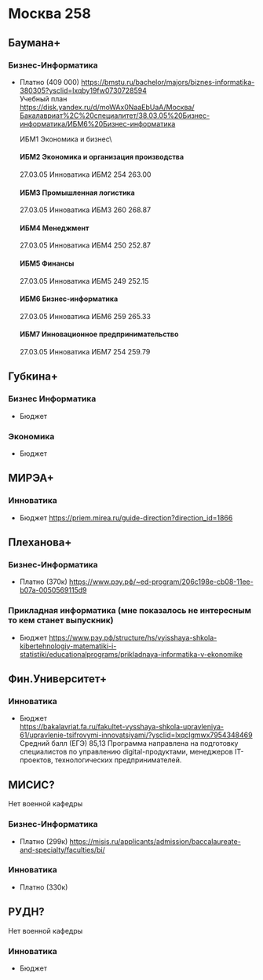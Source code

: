 # Москва 258


## Баумана+

### Бизнес-Информатика 

- Платно (409 000)
  <https://bmstu.ru/bachelor/majors/biznes-informatika-380305?ysclid=lxqby19fw0730728594>\
  Учебный план\
  <https://disk.yandex.ru/d/moWAx0NaaEbUaA/Москва/Бакалавриат%2C%20специалитет/38.03.05%20Бизнес-информатика/ИБМ6%20Бизнес-информатика>

  ИБМ1 Экономика и бизнес\
  #### ИБМ2 Экономика и организация производства
    27.03.05 Инноватика	ИБМ2	254	263.00	
  #### ИБМ3 Промышленная логистика
    27.03.05 Инноватика	ИБМ3	260	268.87	
  #### ИБМ4 Менеджмент
    27.03.05 Инноватика	ИБМ4	250	252.87
  #### ИБМ5 Финансы
    27.03.05 Инноватика	ИБМ5	249	252.15	
  #### ИБМ6 Бизнес-информатика
    27.03.05 Инноватика	ИБМ6	259	265.33
  #### ИБМ7 Инновационное предпринимательство
    27.03.05 Инноватика	ИБМ7	254	259.79	

  
  	
  
  	
  
## Губкина+

### Бизнес Информатика

- Бюджет

### Экономика

- Бюджет

## МИРЭА+

### Инноватика

- Бюджет
  <https://priem.mirea.ru/guide-direction?direction_id=1866>

## Плеханова+

### Бизнес-Информатика 

- Платно (370к)
  <https://www.рэу.рф/~ed-program/206c198e-cb08-11ee-b07a-0050569115d9>

### Прикладная информатика (мне показалось не интересным то кем станет выпускник)

- Бюджет
  <https://www.рэу.рф/structure/hs/vyisshaya-shkola-kibertehnologiy-matematiki-i-statistiki/educationalprograms/prikladnaya-informatika-v-ekonomike>

## Фин.Университет+

### Инноватика

- Бюджет\
  <https://bakalavriat.fa.ru/fakultet-vysshaya-shkola-upravleniya-61/upravlenie-tsifrovymi-innovatsiyami/?ysclid=lxqclgmwx7954348469>\
Средний балл (ЕГЭ) 85,13
Программа направлена на подготовку специалистов по управлению digital-продуктами, менеджеров IT-проектов, технологических предпринимателей. 

## МИСИС?
Нет военной кафедры

### Бизнес-Информатика 

- Платно (299к)
<https://misis.ru/applicants/admission/baccalaureate-and-specialty/faculties/bi/>

### Инноватика 

- Платно (330к)

## РУДН?
Нет военной кафедры

### Инноватика
- Бюджет


